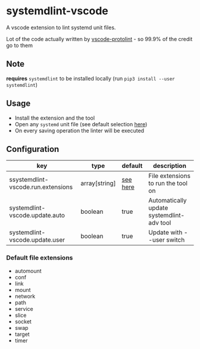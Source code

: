 # systemdlint-vscode

A vscode extension to lint systemd unit files.

Lot of the code actually written by [vscode-protolint](https://github.com/plexsystems/vscode-protolint) -
so 99.9% of the credit go to them

## Note

**requires** `systemdlint` to be installed locally (run `pip3 install --user systemdlint`)

## Usage

- Install the extension and the tool
- Open any `systemd` unit file (see default selection [here](#default-file-extensions))
- On every saving operation the linter will be executed

## Configuration

| key                                | type          | default                              | description                               |
| ---------------------------------- | ------------- | ------------------------------------ | ----------------------------------------- |
| ssystemdlint-vscode.run.extensions | array[string] | [see here](#default-file-extensions) | File extensions to run the tool on        |
| systemdlint-vscode.update.auto     | boolean       | true                                 | Automatically update systemdlint-adv tool |
| systemdlint-vscode.update.user     | boolean       | true                                 | Update with --user switch                 |

### Default file extensions

- automount
- conf
- link
- mount
- network
- path
- service
- slice
- socket
- swap
- target
- timer
